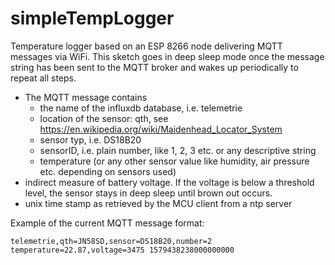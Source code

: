 # simpleTempLogger

Temperature logger based on an ESP 8266 node delivering MQTT messages via WiFi. This sketch goes in deep sleep mode once the message string has been sent to the MQTT broker and wakes up periodically to repeat all steps.

* The MQTT message contains
  * the name of the influxdb database, i.e. telemetrie
  * location of the sensor: qth, see https://en.wikipedia.org/wiki/Maidenhead_Locator_System
  * sensor typ, i.e. DS18B20
  * sensorID, i.e. plain number, like 1, 2, 3 etc. or any descriptive string
  * temperature (or any other sensor value like humidity, air pressure etc. depending on sensors used)
* indirect measure of battery voltage. If the voltage is below a threshold level, the sensor stays in deep sleep until brown out occurs.
* unix time stamp as retrieved by the MCU client from a ntp server

Example of the current MQTT message format: 

    telemetrie,qth=JN58SD,sensor=DS18B20,number=2 temperature=22.87,voltage=3475 1579438238000000000
